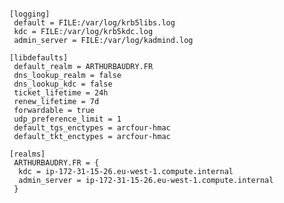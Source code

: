 <pre><code>
[logging]
 default = FILE:/var/log/krb5libs.log
 kdc = FILE:/var/log/krb5kdc.log
 admin_server = FILE:/var/log/kadmind.log

[libdefaults]
 default_realm = ARTHURBAUDRY.FR
 dns_lookup_realm = false
 dns_lookup_kdc = false
 ticket_lifetime = 24h
 renew_lifetime = 7d
 forwardable = true
 udp_preference_limit = 1
 default_tgs_enctypes = arcfour-hmac
 default_tkt_enctypes = arcfour-hmac

[realms]
 ARTHURBAUDRY.FR = {
  kdc = ip-172-31-15-26.eu-west-1.compute.internal
  admin_server = ip-172-31-15-26.eu-west-1.compute.internal
 }
</code></pre>